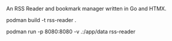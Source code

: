 An RSS Reader and bookmark manager written in Go and HTMX.

podman build -t rss-reader .

podman run -p 8080:8080 -v .:/app/data rss-reader